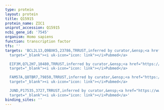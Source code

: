 ```yaml
---
type: protein
layout: protein
title: Q15915
protein_name: ZIC1
uniprot_accession: Q15915
ncbi_gene_id: '7545'
organism: Homo sapiens
function: transcription factor
tfs: ''
targets: 'BCL2L13,Q9BXK5,23786,TRRUST,inferred by curator,&ensp;<a href="https://www.ncbi.nlm.nih.gov/pubmed/?term=20713527%5Buid%5D"
  target="_blank"><i uk-icon="icon: link"></i>Pubmed</a>

  EIF3M,Q7L2H7,10480,TRRUST,inferred by curator,&ensp;<a href="https://www.ncbi.nlm.nih.gov/pubmed/?term=20713527%5Buid%5D"
  target="_blank"><i uk-icon="icon: link"></i>Pubmed</a>

  FAM57A,Q8TBR7,79850,TRRUST,inferred by curator,&ensp;<a href="https://www.ncbi.nlm.nih.gov/pubmed/?term=20713527%5Buid%5D"
  target="_blank"><i uk-icon="icon: link"></i>Pubmed</a>

  JUND,P17535,3727,TRRUST,inferred by curator,&ensp;<a href="https://www.ncbi.nlm.nih.gov/pubmed/?term=20713527%5Buid%5D"
  target="_blank"><i uk-icon="icon: link"></i>Pubmed</a>'
binding_sites: ''
---
```

